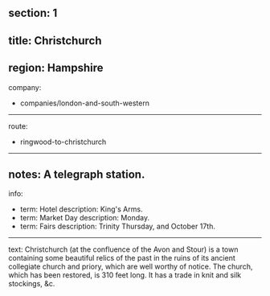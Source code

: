 ﻿section: 1
----
title: Christchurch
----
region: Hampshire
----
company:
- companies/london-and-south-western
----
route:
- ringwood-to-christchurch
----
notes: A telegraph station.
----
info:
- term: Hotel
  description: King's Arms.
- term: Market Day
  description: Monday.
- term: Fairs
  description: Trinity Thursday, and October 17th.
----
text: Christchurch (at the confluence of the Avon and Stour) is a town containing some beautiful relics of the past in the ruins of its ancient collegiate church and priory, which are well worthy of notice. The church, which has been restored, is 310 feet long. It has a trade in knit and silk stockings, &c.
